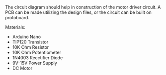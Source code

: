 
The circuit diagram should help in construction of the motor driver circuit. A PCB can be made utilizing the design files, or the circuit can be built on protoboard.

Materials:
+ Arduino Nano
+ TIP120 Transistor
+ 10K Ohm Resistor
+ 10K Ohm Potentiometer
+ 1N4003 Recctifier Diode
+ 9V-15V Power Supply
+ DC Motor

